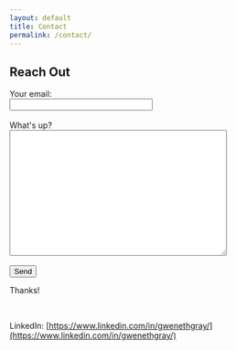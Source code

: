 ```yaml
---
layout: default
title: Contact
permalink: /contact/
---
```


## Reach Out

<form action="https://formspree.io/f/xyzgjqeq" method="POST">
  <label>
    Your email:<br>
    <input type="email" name="email" style="width:250px!important;">
  </label>
  <br><br>
  <label>
    What's up?<br>
    <textarea name="message" style="height:220px!important;width:380px!important;"></textarea>
  </label>
  <br><br>
  <button type="submit">Send</button>
</form>

Thanks!

<br>

LinkedIn: [https://www.linkedin.com/in/gwenethgray/](https://www.linkedin.com/in/gwenethgray/)
